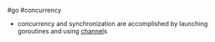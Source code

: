 #go #concurrency

- concurrency and synchronization are accomplished by launching goroutines and using [channel](/channel)s